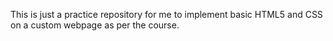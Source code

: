 This is just a practice repository for me to implement basic HTML5 and CSS on a custom webpage as per the course.
